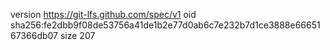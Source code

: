 version https://git-lfs.github.com/spec/v1
oid sha256:fe2dbb9f08de53756a41de1b2e77d0ab6c7e232b7d1ce3888e6665167366db07
size 207
